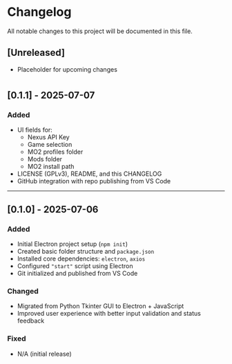 # Changelog

All notable changes to this project will be documented in this file.

## [Unreleased]
- Placeholder for upcoming changes

#
## [0.1.1] - 2025-07-07

### Added
- UI fields for:
  - Nexus API Key
  - Game selection
  - MO2 profiles folder
  - Mods folder
  - MO2 install path
- LICENSE (GPLv3), README, and this CHANGELOG
- GitHub integration with repo publishing from VS Code

---

## [0.1.0] - 2025-07-06

### Added
- Initial Electron project setup (`npm init`)
- Created basic folder structure and `package.json`
- Installed core dependencies: `electron`, `axios`
- Configured `"start"` script using Electron
- Git initialized and published from VS Code

### Changed
- Migrated from Python Tkinter GUI to Electron + JavaScript
- Improved user experience with better input validation and status feedback

### Fixed
- N/A (initial release)

